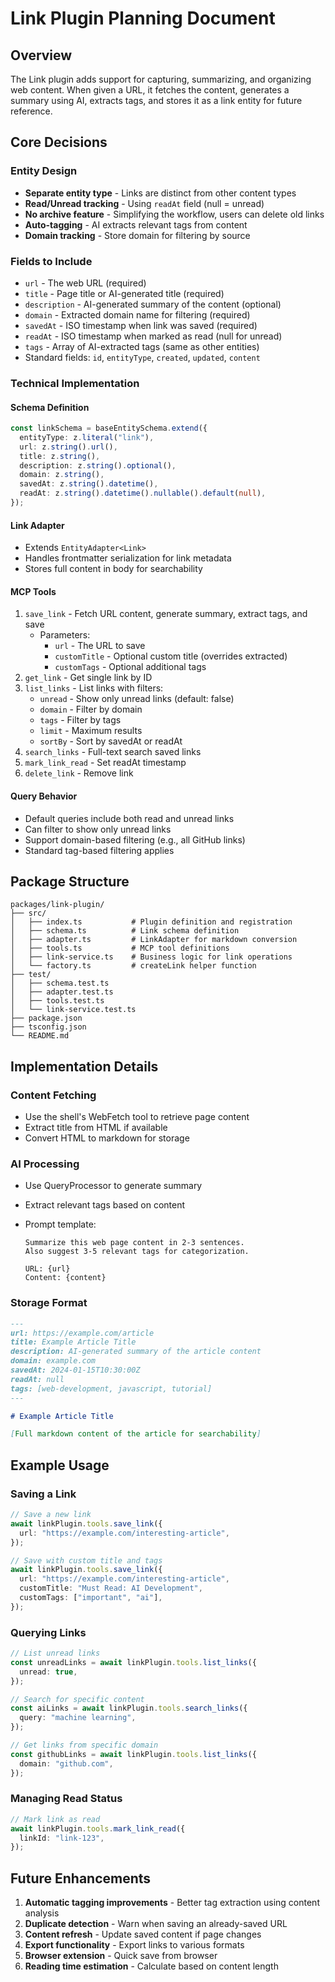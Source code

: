 # Link Plugin Planning Document

## Overview

The Link plugin adds support for capturing, summarizing, and organizing web content. When given a URL, it fetches the content, generates a summary using AI, extracts tags, and stores it as a link entity for future reference.

## Core Decisions

### Entity Design

- **Separate entity type** - Links are distinct from other content types
- **Read/Unread tracking** - Using `readAt` field (null = unread)
- **No archive feature** - Simplifying the workflow, users can delete old links
- **Auto-tagging** - AI extracts relevant tags from content
- **Domain tracking** - Store domain for filtering by source

### Fields to Include

- `url` - The web URL (required)
- `title` - Page title or AI-generated title (required)
- `description` - AI-generated summary of the content (optional)
- `domain` - Extracted domain name for filtering (required)
- `savedAt` - ISO timestamp when link was saved (required)
- `readAt` - ISO timestamp when marked as read (null for unread)
- `tags` - Array of AI-extracted tags (same as other entities)
- Standard fields: `id`, `entityType`, `created`, `updated`, `content`

### Technical Implementation

#### Schema Definition

```typescript
const linkSchema = baseEntitySchema.extend({
  entityType: z.literal("link"),
  url: z.string().url(),
  title: z.string(),
  description: z.string().optional(),
  domain: z.string(),
  savedAt: z.string().datetime(),
  readAt: z.string().datetime().nullable().default(null),
});
```

#### Link Adapter

- Extends `EntityAdapter<Link>`
- Handles frontmatter serialization for link metadata
- Stores full content in body for searchability

#### MCP Tools

1. `save_link` - Fetch URL content, generate summary, extract tags, and save
   - Parameters:
     - `url` - The URL to save
     - `customTitle` - Optional custom title (overrides extracted)
     - `customTags` - Optional additional tags
2. `get_link` - Get single link by ID
3. `list_links` - List links with filters:
   - `unread` - Show only unread links (default: false)
   - `domain` - Filter by domain
   - `tags` - Filter by tags
   - `limit` - Maximum results
   - `sortBy` - Sort by savedAt or readAt
4. `search_links` - Full-text search saved links
5. `mark_link_read` - Set readAt timestamp
6. `delete_link` - Remove link

#### Query Behavior

- Default queries include both read and unread links
- Can filter to show only unread links
- Support domain-based filtering (e.g., all GitHub links)
- Standard tag-based filtering applies

## Package Structure

```
packages/link-plugin/
├── src/
│   ├── index.ts           # Plugin definition and registration
│   ├── schema.ts          # Link schema definition
│   ├── adapter.ts         # LinkAdapter for markdown conversion
│   ├── tools.ts           # MCP tool definitions
│   ├── link-service.ts    # Business logic for link operations
│   └── factory.ts         # createLink helper function
├── test/
│   ├── schema.test.ts
│   ├── adapter.test.ts
│   ├── tools.test.ts
│   └── link-service.test.ts
├── package.json
├── tsconfig.json
└── README.md
```

## Implementation Details

### Content Fetching

- Use the shell's WebFetch tool to retrieve page content
- Extract title from HTML if available
- Convert HTML to markdown for storage

### AI Processing

- Use QueryProcessor to generate summary
- Extract relevant tags based on content
- Prompt template:

  ```
  Summarize this web page content in 2-3 sentences.
  Also suggest 3-5 relevant tags for categorization.

  URL: {url}
  Content: {content}
  ```

### Storage Format

```markdown
---
url: https://example.com/article
title: Example Article Title
description: AI-generated summary of the article content
domain: example.com
savedAt: 2024-01-15T10:30:00Z
readAt: null
tags: [web-development, javascript, tutorial]
---

# Example Article Title

[Full markdown content of the article for searchability]
```

## Example Usage

### Saving a Link

```typescript
// Save a new link
await linkPlugin.tools.save_link({
  url: "https://example.com/interesting-article",
});

// Save with custom title and tags
await linkPlugin.tools.save_link({
  url: "https://example.com/interesting-article",
  customTitle: "Must Read: AI Development",
  customTags: ["important", "ai"],
});
```

### Querying Links

```typescript
// List unread links
const unreadLinks = await linkPlugin.tools.list_links({
  unread: true,
});

// Search for specific content
const aiLinks = await linkPlugin.tools.search_links({
  query: "machine learning",
});

// Get links from specific domain
const githubLinks = await linkPlugin.tools.list_links({
  domain: "github.com",
});
```

### Managing Read Status

```typescript
// Mark link as read
await linkPlugin.tools.mark_link_read({
  linkId: "link-123",
});
```

## Future Enhancements

1. **Automatic tagging improvements** - Better tag extraction using content analysis
2. **Duplicate detection** - Warn when saving an already-saved URL
3. **Content refresh** - Update saved content if page changes
4. **Export functionality** - Export links to various formats
5. **Browser extension** - Quick save from browser
6. **Reading time estimation** - Calculate based on content length
